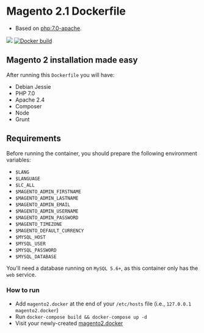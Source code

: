 # Magento 2.1 Dockerfile
- Based on [php:7.0-apache](https://github.com/docker-library/php/blob/ddc7084c8a78ea12f0cfdceff7d03c5a530b787e/7.0/apache/Dockerfile).

[![](https://images.microbadger.com/badges/image/roura/magento2.1.svg)](http://microbadger.com/images/roura/magento2.1)
[![Docker build](http://dockeri.co/image/roura/magento2.1)](https://hub.docker.com/r/roura/magento2.1/)

## Magento 2 installation made easy
After running this `Dockerfile` you will have:
- Debian Jessie
- PHP 7.0
- Apache 2.4
- Composer
- Node
- Grunt

## Requirements
Before running the container, you should prepare the following environment variables:
- `$LANG`
- `$LANGUAGE`
- `$LC_ALL`
- `$MAGENTO_ADMIN_FIRSTNAME`
- `$MAGENTO_ADMIN_LASTNAME`
- `$MAGENTO_ADMIN_EMAIL`
- `$MAGENTO_ADMIN_USERNAME`
- `$MAGENTO_ADMIN_PASSWORD`
- `$MAGENTO_TIMEZONE`
- `$MAGENTO_DEFAULT_CURRENCY`
- `$MYSQL_HOST`
- `$MYSQL_USER`
- `$MYSQL_PASSWORD`
- `$MYSQL_DATABASE`

You'll need a database running on `MySQL 5.6+`, as this container only has the `web` service.

### How to run
- Add `magento2.docker` at the end of your `/etc/hosts` file (i.e., `127.0.0.1 magento2.docker`)
- Run `docker-compose build && docker-compose up -d`
- Visit your newly-created [magento2.docker](http://magento2.docker/)

